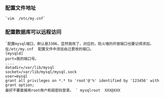 ### 配置文件地址  
    `vim  /etc/my.cnf`
### 配置数据库可以远程访问
    `配置mysql端口，默认是3306，显然我改了，对应的，防火墙的开放端口也要记得添加。
    在/etc/my.cnf  配置文件中添加自己更改的端口。
    [mysqld]
    port=我的端口号。
    ....
    datadir=/var/lib/mysql
    socket=/var/lib/mysql/mysql.sock
    user=mysql
    grant all privileges on *.* to 'root'@'%' identified by '123456' with grant option; 
    最好不要直接用root用户和弱密码登录。 ` mysqlroot  XXX@XXX
